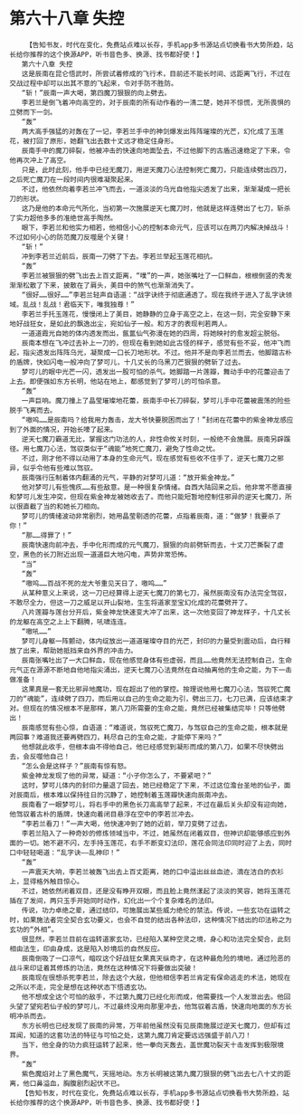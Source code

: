# 第六十八章 失控
        【告知书友，时代在变化，免费站点难以长存，手机app多书源站点切换看书大势所趋，站长给你推荐的这个换源APP，听书音色多、换源、找书都好使！】
       第六十八章 失控
       这是辰南在昆仑悟武时，所尝试着修成的飞行术，目前还不能长时间、远距离飞行，不过在交战过程中却可以出其不意的飞起来，令对手防不胜防。
       “斩！”辰南一声大喝，第四魔刀狠狠的向上劈去。
       李若兰是倒飞着冲向高空的，对于辰南的所有动作看的一清二楚，她并不惊慌，无所畏惧的立劈而下一剑。
       “轰”
       两大高手强猛的对轰在了一记，李若兰手中的神剑爆发出阵阵璀璨的光芒，幻化成了玉莲花，被打回了原形，她翻飞出去数十丈远才稳定住身形。
       辰南手中的魔刀碎裂，他被冲击的快速向地面坠去，不过他脚下的古盾迅速稳定了下来，令他再次冲上了高空。
       只是，此时此刻，他手中已经无魔刀，用逆天魔刀心法控制死亡魔刀，只能连续劈出四刀，之后死亡魔刀在一段时间内很难凝聚起来。
       不过，他依然向着李若兰冲飞而去，一道淡淡的乌光自他指尖透发了出来，渐渐凝成一把长刀的形状。
       这乃是他的本命元气所化，当初第一次施展逆天七魔刀时，他就是这样连劈出了七刀，斩杀了实力超他多多的准绝世高手陶然。
       眼下，李若兰和他实力相若，他相信小心的控制本命元气，应该可以在两刀内解决掉战斗！不过如何小心的防范魔刀反噬是个关键！
       “斩！”
       冲到李若兰近前后，辰南一刀劈了下去。李若兰举起玉莲花相抗。
       “轰”
       李若兰被狠狠的劈飞出去上百丈距离，“噗”的一声，她张嘴吐了一口鲜血，根根倒竖的秀发渐渐松散了下来，披散在了肩头，美目中的煞气也渐渐消失了。
       “很好……很好……”李若兰轻声自语道：“战字诀终于彻底通透了。现在我终于进入了乱字诀领域。乱战！乱战！君临天下，唯我独尊！”
       李若兰手托玉莲花，慢慢闭上了美目，她静静的立身于高空之上，在这一刻，完全安静下来地好战狂女，是如此的飘逸出尘，宛如仙子一般。和方才的表现判若两人。
       一道道霞光自她的体内透发而出，氤氲仙气弥漫在她的四周，将她映衬的愈发超尘脱俗。
       辰南本想在飞冲过去补上一刀的，但现在看到她如此古怪的样子，感觉有些不妥，他冲飞而起，指尖透发出阵阵乌光，凝聚成一口长刀地形状。不过。他并不是向李若兰而去，他脚踏古朴的盾牌，快如闪电一般冲向了梦可儿，十几丈长的乌黑刀芒狠狠的劈斩了过去。
       梦可儿的眼中光芒一闪，透发出一股可怕的杀气。她脚踏一片莲瓣，舞动手中的花蕾迎击了上去。即便强如东方长明，他站在地上，都感觉到了梦可儿的可怕杀意。
       “轰”
       一声巨响。魔刀撞上了晶莹璀璨地花蕾，辰南手中长刀碎裂，梦可儿手中花蕾被震荡的险些脱手飞离而去。
       “嗷呜……是辰南吗？给我用力轰击，龙大爷快要脱困而出了！”封闭在花蕾中的紫金神龙感应到了外面的情况，开始长嚎了起来。
       逆天七魔刀霸道无比，掌握这门功法的人，非性命攸关时刻，一般绝不会施展。辰南另辟蹊径。用七魔刀心法，驾驭类似于“魂能”地死亡魔刀，避免了性命之忧。
       不过，刚才他不得以动用了本身的生命元气，现在感觉有些收不住手了，逆天七魔刀之邪异，似乎令他有些难以驾驭。
       辰南强行压制着体内翻涌的元气，平静的对梦可儿道：“放开紫金神龙。”
       他对梦可儿有些愧疚……有些敌意。是一种很复杂情绪。自西大陆回来之后。他非常不愿直接和梦可儿发生冲突，但现在紫金神龙被她收去了。而他只能短暂地控制住邪异的逆天七魔刀，所以很直截了当的和她长刀相向。
       梦可儿的情绪波动非常剧烈，她用晶莹剔透的花蕾，点指着辰南，道：“做梦！我要杀了你！”
       “那……得罪了！”
       辰南快速向前冲去，手中化形而成的元气魔刀，狠狠的向前劈斩而去，十丈刀芒撕裂了虚空，黑色的长刀附近出现一道道巨大地闪电，声势非常恐怖。
       “当”
       “轰”
       “嗷呜……百战不死的龙大爷重见天日了，嗷呜……”
       从某种意义上来说，这一刀已经算得上逆天七魔刀的第七刀，虽然辰南没有办法完全驾驭，不敢尽全力，但这一刀之威足以开山裂地，生生将道家至宝幻化成的花蕾劈开了。
       八片莲瓣与莲台分开后，紫金神龙快速变大冲了出来，这一次他变回了神龙样子，十几丈长的龙躯在高空之上上下翻腾，吼啸连连。
       “嗷吼……”
       梦可儿身躯一阵颤动，体内绽放出一道道璀璨夺目的光芒，封印的力量受到震动后，自行释放了出来，帮助她抵挡来自外界的冲击力。
       辰南张嘴吐出了一大口鲜血，现在他感觉身体有些虚弱，而且……他竟然无法控制自己，生命元气正在源源不断地自他地指尖涌出，逆天七魔刀心法竟然在自动抽离他的生命之能，为下一击做准备！
       这果真是一套无比邪异地魔功，现在超出了他的掌控。按理说他用七魔刀心法，驾驭死亡魔刀的“魂能”，连续劈了四刀，而后用以自己的生命之能为引，劈出三刀，七刀已满，应该结束才对。但现在的情况根本不是那样，第八刀所需要的生命之能，竟然已经被集结完毕！只等他劈出！
       辰南感觉有些心惊，自语道：“难道说，驾驭死亡魔刀，与驾驭自己的生命之能，根本就是两回事？难道我还要再劈四刀，耗尽自己的生命之能，才能停下来吗？”
       他想就此收手，但根本由不得他自己，他已经感觉到凝形而成的第八刀，如果不尽快劈出去，会反噬他自己！
       “怎么会是这样子？”辰南有惊有怒。
       紫金神龙发现了他的异常，疑道：“小子你怎么了，不要紧吧？”
       这时，梦可儿体内的封印力量退了回去，她已经稳定了下来，不过这位澹台圣地的仙子，面对辰南后，根本难以保持往日的沉静了，她控制着玉莲瓣快速向辰南冲去。
       辰南看了一眼梦可儿，将右手中的黑色长刀高高举了起来，不过在最后关头却没有迎向她，他驾驭着古朴的盾牌，快速向着闭目悬浮在空中的李若兰冲去。
       “李若兰看刀！”一声大喝，他快速冲到了她的近前，举刀变劈了过去。
       李若兰陷入了一种奇妙的修炼领域当中，不过，她虽然在闭着双目，但神识却能够感应到外面的一切。她不避不闪，左手持玉莲花，右手不断变幻法印，莲花会同法印同时迎了上去，同时口中轻轻喝道：“乱字诀——乱神印！”
       “轰”
       一声震天大响，李若兰被轰飞出去上百丈距离，她的口中溢出丝丝血迹，滴在洁白的衣衫上，显得格外触目惊心。
       不过，她依然闭着双目，还是没有睁开双眼，而且脸上竟然漾起了淡淡的笑容，她将玉莲花插在了发间，两只玉手开始同时动作，幻化出一个个复杂难名的法印。
       传说，功力卓绝之辈，通过结印，可施展出某些威力绝伦的禁法。传说，一些玄功在运转之时，如果施法者完全契合玄功要义，也会不自觉的结出各种法印，这种情况下结出的印法称之为玄功的“外相”。
       很显然，李若兰目前在运转道家玄功，已经陷入某种空灵之境，身心和功法完全契合，此刻相由法生，印由身成，这是陷入妙境后的自然反应。
       辰南倒吸了一口凉气，暗叹这个好战狂女果真天纵奇才，在这种最危险的境地，通过险恶的战斗来印证着其修炼的功法，竟然在这种情况下将要做出突破！
       辰南现在很想杀死李若兰，除去这个大敌，但他相信李若兰肯定有保命逃走的术法，她现在之所以不走，完全是想在这种状态下悟透玄功。
       他不想成全这个可怕的敌手，不过第九魔刀已经化形而成，他需要找一个人发泄出去。他回头望了望宛若仙子般的梦可儿，不过最终没用向那里冲去，他驾驭着古盾，快速向地面的东方长明冲杀而去。
       东方长明也已经发现了辰南的异常，万年前他虽然没有见辰南施展过逆天七魔刀，但却有过耳闻，知道的这套功法的特征与可怕之处，这第九魔刀肯定要远远强盛于前八刀！
       当下，他全身的功力疯狂运转了起来，他一拳向天轰去，盖世魔功裂天十击发挥到极限境界。
       “轰”
       紫色魔焰对上了黑色魔气，天摇地动。东方长明被这第九魔刀狠狠的劈飞出去七八十丈的距离，他口鼻溢血，胸腹剧烈起伏不已。
       【告知书友，时代在变化，免费站点难以长存，手机app多书源站点切换看书大势所趋，站长给你推荐的这个换源APP，听书音色多、换源、找书都好使！】